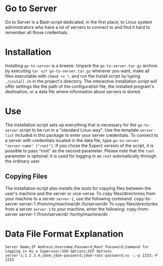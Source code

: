 # Go to Server
Go to Server is a Bash script dedicated, in the first place, to Linux system administrators who have a lot of servers to connect to and find it hard to remember all those credentials.
# Installation
Installing `go-to-server` is a breeze: Unpack the `go-to-server.tar.gz` archive by executing `tar xzf go-to-server.tar.gz` wherever you want, make all files executable with `chmod +x *`, and run the Install script by typing `./install.sh` in the project's directory. The interactive installation script will offer settings like the path of the configuration file, the installed program's destination, or a data file where information about servers is stored.
# Use
The installation script sets up everything that is necessary for the `go-to-server` script to be run in a "standard Linux way". Use the template `server-list` included in this package to enter your server credentials. To connect to a server with credentials located in the data file, type `go-to-server "server-name" ["root"]`. If you chose the Expect version of the script, it is possible to pass "root" as the second parameter. Please note that the `root` parameter is optional; it is used for logging in as `root` automatically through the ordinary user.
## Copying Files
The installation script also installs the tools for copying files between the user's machine and the server or vice-versa. To copy files/directories from your machine to a server `server-1`, use the following command:
    copy-to-server server-1 /from/my/machine/dir /to/server/dir
To copy files/directories from a server `server-1` to your machine, enter the following:
    copy-from-server server-1 /from/server/dir /to/my/machine/dir
# Data File Format Explanation
    Server Name;IP Address;Username;Password;Root Password;Command for Logging in As a Superuser;SSH Options;SCP Options
    server-1;1.2.3.4;jdoe;jdoe-password;jdoe-root-password;su -;-p 2233;-P 2233
